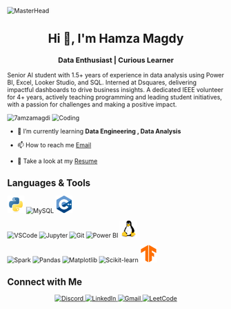 ![MasterHead](https://camo.githubusercontent.com/d08aadf8021e68a136ca0010eca651e1d88e3cabb1e9cbd46e8b3b5bf54057c4/68747470733a2f2f7777772e6f6d6164616865616c74682e636f6d2f68756266732f5175616e74696679696e674265686176696f725f4865616465725f416e696d6174655f3038303831382d312e676966)

<h1 align="center">Hi 👋, I'm Hamza Magdy</h1>
<h3 align="center">Data Enthusiast | Curious Learner</h3>


Senior AI student with 1.5+ years of experience in data analysis using Power BI, Excel, Looker Studio, and SQL. Interned at Dsquares, delivering impactful dashboards to drive business insights. A dedicated IEEE volunteer for 4+ years, actively teaching programming and leading student initiatives, with a passion for challenges and making a positive impact.

<img align="right" alt="Coding" width="400" src="https://foresightbi.com.ng/wp-content/uploads/2023/07/ezgif.com-video-to-gif.gif">

<p align="left"> <img src="https://komarev.com/ghpvc/?username=7amzamagdi&label=Profile%20views&color=0e75b6&style=flat" alt="7amzamagdi" /> </p>

- 🌱 I’m currently learning **Data Engineering , Data Analysis**

- 📫 How to reach me [Email](hamzamagdy670@gmail.com)

- 📄 Take a look at my [Resume]([https://drive.google.com/file/d/1vp5-nw_pD_mo7kOMQQz398xPCi6GnsKN/view?usp=sharing](https://drive.google.com/file/d/126tuhIYZ-Q2QvEHNaM1I3rhJWniWdvP2/view?usp=sharing))

## Languages & Tools  
<p align="left">
  <img src="https://raw.githubusercontent.com/devicons/devicon/master/icons/python/python-original.svg" alt="Python" width="40" height="40"/>
  <img src="https://cdn.jsdelivr.net/gh/devicons/devicon/icons/mysql/mysql-original.svg" height="40" alt="MySQL" />
  <img src="https://raw.githubusercontent.com/devicons/devicon/master/icons/cplusplus/cplusplus-original.svg" alt="C++" width="40" height="40"/>
</p>
<p align="left">
  <img src="https://cdn.jsdelivr.net/gh/devicons/devicon/icons/vscode/vscode-original.svg" height="40" alt="VSCode" />
  <img src="https://cdn.jsdelivr.net/gh/devicons/devicon/icons/jupyter/jupyter-original.svg" height="40" alt="Jupyter" />
  <img src="https://cdn.jsdelivr.net/gh/devicons/devicon/icons/git/git-original.svg" height="40" alt="Git" />
  <img src="https://img.icons8.com/color/48/000000/power-bi.png" height="40" alt="Power BI" />
  <img src="https://raw.githubusercontent.com/devicons/devicon/master/icons/linux/linux-original.svg" height="40" alt="Linux" />
</p>
<p align="left">
  <img src="https://upload.wikimedia.org/wikipedia/commons/thumb/f/f3/Apache_Spark_logo.svg/2560px-Apache_Spark_logo.svg.png" height="40" alt="Spark" />
  <img src="https://cdn.jsdelivr.net/gh/devicons/devicon/icons/pandas/pandas-original.svg" height="40" alt="Pandas" />
  <img src="https://i.namu.wiki/i/QAax45jgOehPZ2oX7i1bJGZxFV5IbjBqOub2I1eETCEGyjXui8LPpTZRjt2rXeOmNcM8XxFcofkAzRDP7TxNkg.webp" height="40" alt="Matplotlib" />
  <img src="https://upload.wikimedia.org/wikipedia/commons/0/05/Scikit_learn_logo_small.svg" height="40" alt="Scikit-learn" />
  <img src="https://raw.githubusercontent.com/devicons/devicon/master/icons/tensorflow/tensorflow-original.svg" height="40" alt="TensorFlow" />
</p>

## Connect with Me
<div align="center">
  <a href="https://discord.com/users/hamzamagdy." target="_blank">
    <img src="https://img.shields.io/static/v1?message=Discord&logo=discord&label=&color=7289DA&logoColor=white&labelColor=&style=for-the-badge" height="35" alt="Discord" />
  </a>
  <a href="https://www.linkedin.com/in/hamza-magdy-29b413229/" target="_blank">
    <img src="https://img.shields.io/static/v1?message=LinkedIn&logo=linkedin&label=&color=0077B5&logoColor=white&labelColor=&style=for-the-badge" height="35" alt="LinkedIn" />
  </a>
  <a href="hamzamagdy@ieee.org" target="_blank">
    <img src="https://img.shields.io/static/v1?message=Gmail&logo=gmail&label=&color=D14836&logoColor=white&labelColor=&style=for-the-badge" height="35" alt="Gmail" />
  </a>
  <a href="https://leetcode.com/u/7amzzawii/" target="_blank">
    <img src="https://img.shields.io/static/v1?message=LeetCode&logo=leetcode&label=&color=FFA116&logoColor=white&labelColor=&style=for-the-badge" height="35" alt="LeetCode" />
  </a>
</div>
